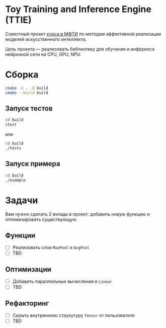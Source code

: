 # Toy Training and Inference Engine (TTIE)

Совестный проект [курса в МФТИ](https://ckorikov.github.io/2025-spring-efficient-ai/) по методам эффективной реализации моделей искусственного интеллекта.


Цель проекта — реализовать библиотеку для обучения и инференса нейронной сети на CPU, GPU, NPU.

# Сборка

```bash
cmake -S . -B build
cmake --build build
```

## Запуск тестов

```bash
cd build
ctest
```

или 

```bash
cd build
./tests
```

## Запуск примера

```bash
cd build
./example
```

# Задачи

Вам нужно сделать 2 вклада в проект: добавить новую функцию и оптимизировать существующую.

## Функции

- [ ] Реализовать слои `MaxPool` и `AvgPool`
- [ ] TBD

## Оптимизации

- [ ] Добавить параллельные вычисления в `Linear`
- [ ] TBD

## Рефакторинг

- [ ] Скрыть внутреннюю струкутуру `Tensor` от пользователя
- [ ] TBD
